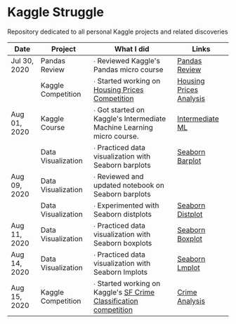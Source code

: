 # Kaggle Struggle
Repository dedicated to all personal Kaggle projects and related discoveries

| Date          | Project         | What I did                                                           | Links        |
|---------------|-----------------|----------------------------------------------------------------------|--------------|
| Jul 30, 2020 | Pandas Review | ∙ Reviewed Kaggle's Pandas micro course | [Pandas Review](kaggle-courses/Pandas.ipynb) |
| | Kaggle Competition | ∙ Started working on [Housing Prices Competition](https://www.kaggle.com/c/home-data-for-ml-course/overview) | [Housing Prices Analysis](HousingPrices/housing-prices_.ipynb) |
| Aug 01, 2020 | Kaggle Course | ∙ Got started on Kaggle's Intermediate Machine Learning micro course. | [Intermediate ML](@kaggle-courses/Intermediate-Machine-Learning.ipynb) |
| | Data Visualization | ∙ Practiced data visualization with Seaborn barplots | [Seaborn Barplot](https://github.com/imeugeneco/seaborn/blob/master/seaborn-barplot.ipynb) |
| Aug 09, 2020 | Data Visualization | ∙ Reviewed and updated notebook on Seaborn barplots | |
| | Data Visualization | ∙ Experimented with Seaborn distplots | [Seaborn Distplot](https://github.com/imeugeneco/seaborn/blob/master/seaborn-distplot.ipynb) |
| Aug 11, 2020 | Data Visualization | ∙ Practiced data visualization with Seaborn boxplots | [Seaborn Boxplot](https://github.com/imeugeneco/seaborn/blob/master/seaborn-boxplot.ipynb) |
| Aug 14, 2020 | Data Visualization | ∙ Practiced data visualization with Seaborn lmplots | [Seaborn Lmplot](https://github.com/imeugeneco/seaborn/blob/master/seaborn-lmplot.ipynb) |
| Aug 15, 2020 | Kaggle Competition | ∙ Started working on Kaggle's [SF Crime Classification competition](https://www.kaggle.com/c/sf-crime) | [Crime Analysis](https://github.com/imeugeneco/kaggle-struggle/blob/master/sf-crime/understandingData.ipynb)
